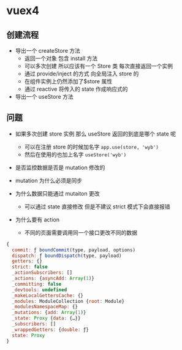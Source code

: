 # vuex4

## 创建流程

- 导出一个 createStore 方法
  - 返回一个对象 包含 install 方法
  - 可以多次创建 所以应该有一个 Store 类 每次直接返回一个实例
  - 通过 provide/inject 的方式 向全局注入 store 的
  - 在组件实例上仍然添加了\$store 属性
  - 通过 reactive 将传入的 state 作成响应式的
- 导出一个 useStore 方法

## 问题

- 如果多次创建 store 实例 那么 useStore 返回的到底是哪个 state 呢

  - 可以在注册 store 的时候加名字 `app.use(store, 'wyb')`
  - 然后在使用的也加上名字 `useStore('wyb')`

- 是否监控数据是否是 mutation 修改的
- mutation 为什么必须是同步
- 为什么数据只能通过 mutaiton 更改
  - 可以通过 state 直接修改 但是不建议 strict 模式下会直接报错
- 为什么要有 action
  - 不同的页面需要调用同一个接口更改不同的数据

```javascript
{
  commit: ƒ boundCommit(type, payload, options)
  dispatch: ƒ boundDispatch(type, payload)
  getters: {}
  strict: false
  _actionSubscribers: []
  _actions: {asyncAdd: Array(1)}
  _committing: false
  _devtools: undefined
  _makeLocalGettersCache: {}
  _modules: ModuleCollection {root: Module}
  _modulesNamespaceMap: {}
  _mutations: {add: Array(1)}
  _state: Proxy {data: {…}}
  _subscribers: []
  _wrappedGetters: {double: ƒ}
  state: Proxy
}
```
